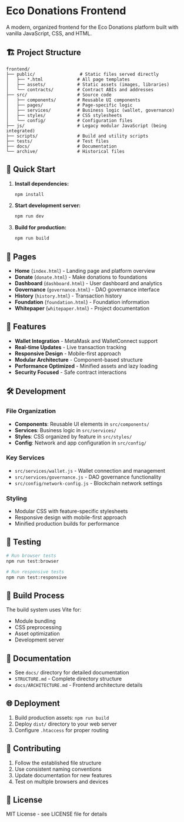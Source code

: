 # Eco Donations Frontend

A modern, organized frontend for the Eco Donations platform built with vanilla JavaScript, CSS, and HTML.

## 🏗️ Project Structure

```
frontend/
├── public/                 # Static files served directly
│   ├── *.html             # All page templates
│   ├── assets/            # Static assets (images, libraries)
│   └── contracts/         # Contract ABIs and addresses
├── src/                   # Source code
│   ├── components/        # Reusable UI components
│   ├── pages/             # Page-specific logic
│   ├── services/          # Business logic (wallet, governance)
│   ├── styles/            # CSS stylesheets
│   └── config/            # Configuration files
├── js/                    # Legacy modular JavaScript (being integrated)
├── scripts/               # Build and utility scripts
├── tests/                 # Test files
├── docs/                  # Documentation
└── archive/               # Historical files
```

## 🚀 Quick Start

1. **Install dependencies:**

   ```bash
   npm install
   ```

2. **Start development server:**

   ```bash
   npm run dev
   ```

3. **Build for production:**
   ```bash
   npm run build
   ```

## 📱 Pages

- **Home** (`index.html`) - Landing page and platform overview
- **Donate** (`donate.html`) - Make donations to foundations
- **Dashboard** (`dashboard.html`) - User dashboard and analytics
- **Governance** (`governance.html`) - DAO governance interface
- **History** (`history.html`) - Transaction history
- **Foundation** (`foundation.html`) - Foundation information
- **Whitepaper** (`whitepaper.html`) - Project documentation

## 🔧 Features

- **Wallet Integration** - MetaMask and WalletConnect support
- **Real-time Updates** - Live transaction tracking
- **Responsive Design** - Mobile-first approach
- **Modular Architecture** - Component-based structure
- **Performance Optimized** - Minified assets and lazy loading
- **Security Focused** - Safe contract interactions

## 🛠️ Development

### File Organization

- **Components**: Reusable UI elements in `src/components/`
- **Services**: Business logic in `src/services/`
- **Styles**: CSS organized by feature in `src/styles/`
- **Config**: Network and app configuration in `src/config/`

### Key Services

- `src/services/wallet.js` - Wallet connection and management
- `src/services/governance.js` - DAO governance functionality
- `src/config/network-config.js` - Blockchain network settings

### Styling

- Modular CSS with feature-specific stylesheets
- Responsive design with mobile-first approach
- Minified production builds for performance

## 🧪 Testing

```bash
# Run browser tests
npm run test:browser

# Run responsive tests
npm run test:responsive
```

## 🔧 Build Process

The build system uses Vite for:

- Module bundling
- CSS preprocessing
- Asset optimization
- Development server

## 📖 Documentation

- See `docs/` directory for detailed documentation
- `STRUCTURE.md` - Complete directory structure
- `docs/ARCHITECTURE.md` - Frontend architecture details

## 🌐 Deployment

1. Build production assets: `npm run build`
2. Deploy `dist/` directory to your web server
3. Configure `.htaccess` for proper routing

## 🤝 Contributing

1. Follow the established file structure
2. Use consistent naming conventions
3. Update documentation for new features
4. Test on multiple browsers and devices

## 📄 License

MIT License - see LICENSE file for details
